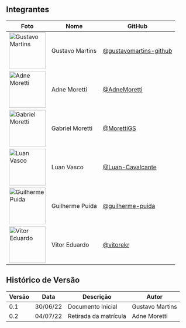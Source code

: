 ## Integrantes

 Foto | Nome | GitHub |
 ---- | ---- | ------ |
<img src="https://github.com/gustavomartins-github.png" alt="Gustavo Martins" width="100">           | Gustavo Martins | [@gustavomartins-github](https://github.com/gustavomartins-github) |
<img src="https://github.com/AdneMoretti.png" alt="Adne Moretti" width="100">    | Adne Moretti  | [@AdneMoretti](https://github.com/AdneMoretti) |
<img src="https://github.com/MorettiGS.png" alt="Gabriel Moretti" width="100">        | Gabriel Moretti | [@MorettiGS](https://github.com/MorettiGS) |
<img src="https://github.com/Luan-Cavalcante.png" alt="Luan Vasco" width="100">              | Luan Vasco | [@Luan-Cavalcante](https://github.com/Luan-Cavalcante) |
<img src="https://github.com/guilherme-puida.png" alt="Guilherme Puida" width="100">   | Guilherme Puida | [@guilherme-puida](https://github.com/guilherme-puida) |
<img src="https://github.com/vitorekr.png" alt="Vitor Eduardo" width="100">   | Vitor Eduardo | [@vitorekr](https://github.com/vitorekr) |

## Histórico de Versão

| Versão | Data | Descrição | Autor |
|--------|------|-----------|-------|
| 0.1 | 30/06/22 | Documento Inicial | Gustavo Martins |
| 0.2 | 04/07/22 | Retirada da matrícula | Adne Moretti |